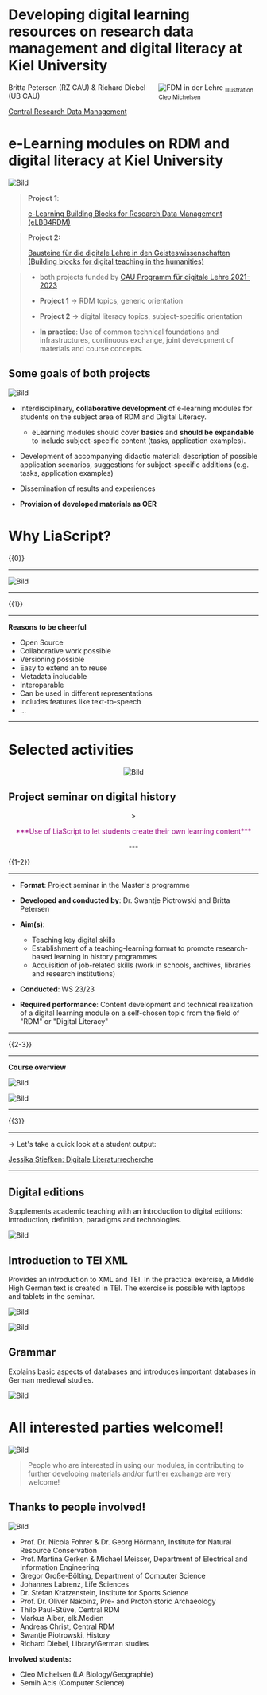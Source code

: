 <!--
author:   Britta Petersen, Richard Diebel

email:    b.petersen@rz.uni-kiel.de

icon: images/Logo_cau-norm-de-lilagrey-rgb-0720_2022.png

version:  0.1.0

language: en

narrator: Englisch Female

comment:  Presentation during Liascript User Symposium, 06.12.2023

tags:     research data, research data management, e-learning, digital teaching, networking, digital humanities
-->

# Developing digital learning resources on research data management and digital literacy at Kiel University

<div style="float:right; width:40%;">
  <img src="images/fdm_lehre.png" alt="FDM in der Lehre">
    <sub style="text-align: right;">Illustration Cleo Michelsen</sub>
</div>

Britta Petersen (RZ CAU) & Richard Diebel (UB CAU)

[Central Research Data Management](https://www.datamanagement.uni-kiel.de/de)

# e-Learning modules on RDM and digital literacy at Kiel University

![Bild](images/fdm_lehre.png) <!-- width="100px" align="right" -->

>**Project 1**:
>
>[e-Learning Building Blocks for Research Data Management (eLBB4RDM)](https://www.datamanagement.uni-kiel.de/de/aktivitaeten/projekte/Projekt%20eLBB4RDM)


>**Project 2:**
>
>[Bausteine für die digitale Lehre in den Geisteswissenschaften (Building blocks for digital teaching in the humanities)](https://www.datamanagement.uni-kiel.de/de/aktivitaeten/projekte/Projekt_DH-Bausteine)


>* both projects funded by [CAU Programm für digitale Lehre 2021-2023](https://www.qe.uni-kiel.de/de/lehrentwicklung/programm-fuer-die-digitale-lehre-2021-2023/programm-fuer-die-digitale-lehre-2021-2023)
>
>
>* **Project 1** -> RDM topics, generic orientation
>
>* **Project 2** -> digital literacy topics, subject-specific orientation
>
>* **In practice**: Use of common technical foundations and infrastructures, continuous exchange, joint development of materials and course concepts.

## Some goals of both projects

![Bild](images/fdm_lehre.png) <!-- width="100px" align="right" -->

* Interdisciplinary, **collaborative development** of e-learning modules for students on the subject area of RDM and Digital Literacy.

  * eLearning modules should cover **basics** and **should be expandable** to include subject-specific content (tasks, application examples).

* Development of accompanying didactic material: description of possible application scenarios, suggestions for subject-specific additions (e.g. tasks, application examples)

* Dissemination of results and experiences

* **Provision of developed materials as OER**

# Why LiaScript?

{{0}}
********************************************************************************

![Bild](images/fair.jpg)

********************************************************************************

{{1}}
********************************************************************************
**Reasons to be cheerful**

* Open Source
* Collaborative work possible
* Versioning possible
* Easy to extend an to reuse
* Metadata includable
* Interoparable
* Can be used in different representations
* Includes features like text-to-speech
* ...


********************************************************************************

# Selected activities
<center>

![Bild](images/fdm_lehre.png) <!-- width="300px" align="center" -->

</center>

## Project seminar on digital history

<center>
><p style="color:#9a047f">***Use of LiaScript to let students create their own learning content***</p>
---
</center>

{{1-2}}
******************

* **Format**: Project seminar in the Master's programme
* **Developed and conducted by**: Dr. Swantje Piotrowski and Britta Petersen
* **Aim(s)**:

  * Teaching key digital skills
  * Establishment of a teaching-learning format to promote research-based learning in history programmes
  * Acquisition of job-related skills (work in schools, archives, libraries and research institutions)

* **Conducted**: WS 23/23
* **Required performance**: Content development and technical realization of a digital learning module on a self-chosen topic from the field of "RDM" or "Digital Literacy"

******************

{{2-3}}
******************

**Course overview**

![Bild](images\Kursuebersicht_Projektseminar1.png)

![Bild](images\Kursuebersicht_Projektseminar2.png)


******************

{{3}}
******************

-> Let's take a quick look at a student output:

[Jessika Stiefken: Digitale Literaturrecherche](https://liascript.github.io/course/?https://raw.githubusercontent.com/RDM4CAU/TestModules/main/literaturrecherche/digitaleliteraturrecherche.md#1)

******************

## Digital editions

Supplements academic teaching with an introduction to digital editions: Introduction, definition, paradigms and technologies.

![Bild](images/Editionen.png)

## Introduction to TEI XML

Provides an introduction to XML and TEI. In the practical exercise, a Middle High German text is created in TEI. The exercise is possible with laptops and tablets in the seminar.

![Bild](images/TEI_XML.png)

![Bild](images/browseransicht.png)

## Grammar

Explains basic aspects of databases and introduces important databases in German medieval studies.

![Bild](images/Lexer.png)


# All interested parties welcome!!

![Bild](images/kurzberichte.png) <!-- width="100px" align="right" -->

> People who are interested in using our modules, in contributing to further developing materials and/or further exchange are very welcome!

## Thanks to people involved!

![Bild](images/fdm_lehre.png) <!-- width="100px" align="right" -->

* Prof. Dr. Nicola Fohrer & Dr. Georg Hörmann, Institute for Natural Resource Conservation
* Prof. Martina Gerken & Michael Meisser, Department of Electrical and Information Engineering
* Gregor Große-Bölting, Department of Computer Science
* Johannes Labrenz, Life Sciences
* Dr. Stefan Kratzenstein, Institute for Sports Science
* Prof. Dr. Oliver Nakoinz, Pre- and Protohistoric Archaeology
* Thilo Paul-Stüve, Central RDM
* Markus Alber, elk.Medien
* Andreas Christ, Central RDM
* Swantje Piotrowski, History
* Richard Diebel, Library/German studies

**Involved students:**

* Cleo Michelsen (LA Biology/Geographie)
* Semih Acis (Computer Science)
